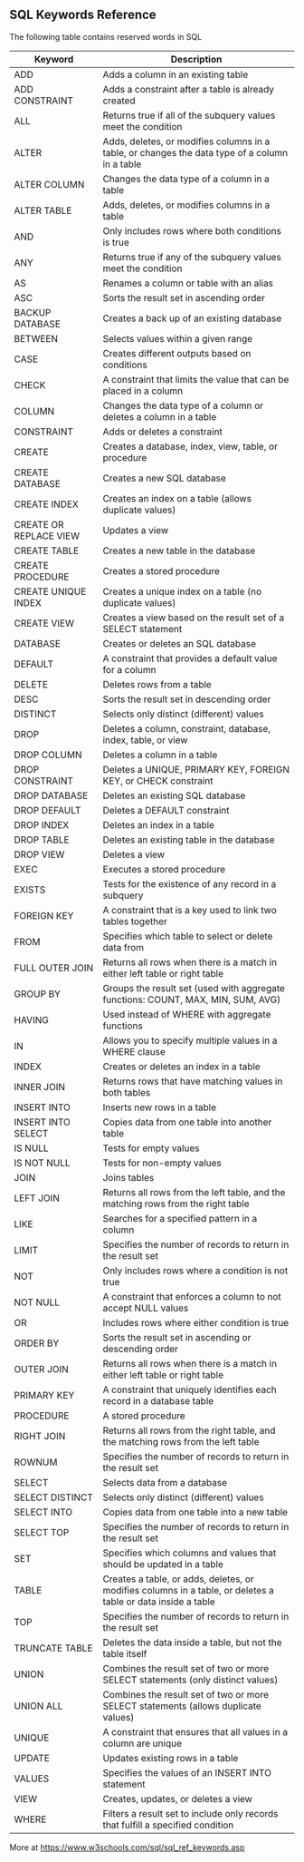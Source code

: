 
## SQL Keywords Reference
The following table contains reserved words in SQL

Keyword	| Description
--------|---------------
ADD	| Adds a column in an existing table
ADD CONSTRAINT | Adds a constraint after a table is already created
ALL	| Returns true if all of the subquery values meet the condition
ALTER	| Adds, deletes, or modifies columns in a table, or changes the data type of a column in a table
ALTER COLUMN | Changes the data type of a column in a table
ALTER TABLE	| Adds, deletes, or modifies columns in a table
AND	| Only includes rows where both conditions is true
ANY	| Returns true if any of the subquery values meet the condition
AS	| Renames a column or table with an alias
ASC	| Sorts the result set in ascending order
BACKUP DATABASE	| Creates a back up of an existing database
BETWEEN	| Selects values within a given range
CASE	| Creates different outputs based on conditions
CHECK	| A constraint that limits the value that can be placed in a column
COLUMN	| Changes the data type of a column or deletes a column in a table
CONSTRAINT	| Adds or deletes a constraint
CREATE	| Creates a database, index, view, table, or procedure
CREATE DATABASE	| Creates a new SQL database
CREATE INDEX	| Creates an index on a table (allows duplicate values)
CREATE OR REPLACE VIEW	| Updates a view
CREATE TABLE |	Creates a new table in the database
CREATE PROCEDURE |	Creates a stored procedure
CREATE UNIQUE INDEX	| Creates a unique index on a table (no duplicate values)
CREATE VIEW	| Creates a view based on the result set of a SELECT statement
DATABASE	| Creates or deletes an SQL database
DEFAULT	| A constraint that provides a default value for a column
DELETE	| Deletes rows from a table
DESC	| Sorts the result set in descending order
DISTINCT	| Selects only distinct (different) values
DROP	| Deletes a column, constraint, database, index, table, or view
DROP COLUMN	| Deletes a column in a table
DROP CONSTRAINT	| Deletes a UNIQUE, PRIMARY KEY, FOREIGN KEY, or CHECK constraint
DROP DATABASE	| Deletes an existing SQL database
DROP DEFAULT	| Deletes a DEFAULT constraint
DROP INDEX	| Deletes an index in a table
DROP TABLE	| Deletes an existing table in the database
DROP VIEW	| Deletes a view
EXEC | Executes a stored procedure
EXISTS | Tests for the existence of any record in a subquery
FOREIGN KEY	| A constraint that is a key used to link two tables together
FROM | Specifies which table to select or delete data from
FULL OUTER JOIN	| Returns all rows when there is a match in either left table or right table
GROUP BY | Groups the result set (used with aggregate functions: COUNT, MAX, MIN, SUM, AVG)
HAVING | Used instead of WHERE with aggregate functions
IN | Allows you to specify multiple values in a WHERE clause
INDEX	| Creates or deletes an index in a table
INNER JOIN | Returns rows that have matching values in both tables
INSERT INTO	| Inserts new rows in a table
INSERT INTO SELECT | Copies data from one table into another table
IS NULL | Tests for empty values
IS NOT NULL | Tests for non-empty values
JOIN | Joins tables
LEFT JOIN	| Returns all rows from the left table, and the matching rows from the right table
LIKE | Searches for a specified pattern in a column
LIMIT	| Specifies the number of records to return in the result set
NOT	| Only includes rows where a condition is not true
NOT NULL | A constraint that enforces a column to not accept NULL values
OR | Includes rows where either condition is true
ORDER BY | Sorts the result set in ascending or descending order
OUTER JOIN | Returns all rows when there is a match in either left table or right table
PRIMARY KEY	| A constraint that uniquely identifies each record in a database table
PROCEDURE	| A stored procedure
RIGHT JOIN | Returns all rows from the right table, and the matching rows from the left table
ROWNUM | Specifies the number of records to return in the result set
SELECT | Selects data from a database
SELECT DISTINCT	| Selects only distinct (different) values
SELECT INTO	| Copies data from one table into a new table
SELECT TOP | Specifies the number of records to return in the result set
SET	| Specifies which columns and values that should be updated in a table
TABLE	| Creates a table, or adds, deletes, or modifies columns in a table, or deletes a table or data inside a table
TOP	| Specifies the number of records to return in the result set
TRUNCATE TABLE | Deletes the data inside a table, but not the table itself
UNION	| Combines the result set of two or more SELECT statements (only distinct values)
UNION ALL	| Combines the result set of two or more SELECT statements (allows duplicate values)
UNIQUE | A constraint that ensures that all values in a column are unique
UPDATE | Updates existing rows in a table
VALUES | Specifies the values of an INSERT INTO statement
VIEW | Creates, updates, or deletes a view
WHERE | Filters a result set to include only records that fulfill a specified condition

More at https://www.w3schools.com/sql/sql_ref_keywords.asp
